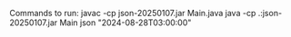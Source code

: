 Commands to run:
    javac -cp json-20250107.jar Main.java 
    java -cp .:json-20250107.jar Main json "2024-08-28T03:00:00"
